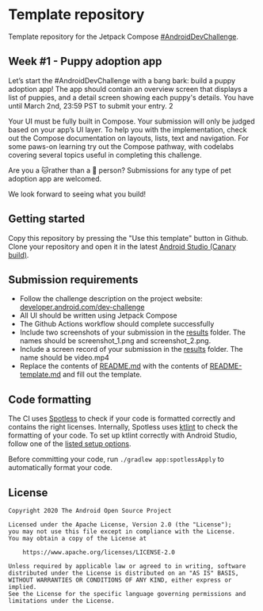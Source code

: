 # Template repository

Template repository for the Jetpack Compose [#AndroidDevChallenge](https://developer.android.com/dev-challenge).

## Week #1 - Puppy adoption app
Let’s start the #AndroidDevChallenge with a bang bark: build a puppy adoption app! The app should contain an overview screen that displays a list of puppies, and a detail screen showing each puppy's details. You have until March 2nd, 23:59 PST to submit your entry. 2

Your UI must be fully built in Compose. Your submission will only be judged based on your app’s UI layer. To help you with the implementation, check out the Compose documentation on layouts, lists, text and navigation. For some paws-on learning try out the Compose pathway, with codelabs covering several topics useful in completing this challenge.

Are you a 🐱rather than a 🐶 person? Submissions for any type of pet adoption app are welcomed.

We look forward to seeing what you build!

## Getting started
Copy this repository by pressing the "Use this template" button in Github.
Clone your repository and open it in the latest [Android Studio (Canary build)](https://developer.android.com/studio/preview).

## Submission requirements
- Follow the challenge description on the project website: [developer.android.com/dev-challenge](https://developer.android.com/dev-challenge)
- All UI should be written using Jetpack Compose
- The Github Actions workflow should complete successfully
- Include two screenshots of your submission in the [results](results) folder. The names should be
  screenshot_1.png and screenshot_2.png.
- Include a screen record of your submission in the [results](results) folder. The name should be
  video.mp4
- Replace the contents of [README.md](README.md) with the contents of [README-template.md](README-template.md) and fill out the template.

## Code formatting
The CI uses [Spotless](https://github.com/diffplug/spotless) to check if your code is formatted correctly and contains the right licenses.
Internally, Spotless uses [ktlint](https://github.com/pinterest/ktlint) to check the formatting of your code.
To set up ktlint correctly with Android Studio, follow one of the [listed setup options](https://github.com/pinterest/ktlint#-with-intellij-idea).

Before committing your code, run `./gradlew app:spotlessApply` to automatically format your code.

## License
```
Copyright 2020 The Android Open Source Project

Licensed under the Apache License, Version 2.0 (the "License");
you may not use this file except in compliance with the License.
You may obtain a copy of the License at

    https://www.apache.org/licenses/LICENSE-2.0

Unless required by applicable law or agreed to in writing, software
distributed under the License is distributed on an "AS IS" BASIS,
WITHOUT WARRANTIES OR CONDITIONS OF ANY KIND, either express or implied.
See the License for the specific language governing permissions and
limitations under the License.
```
